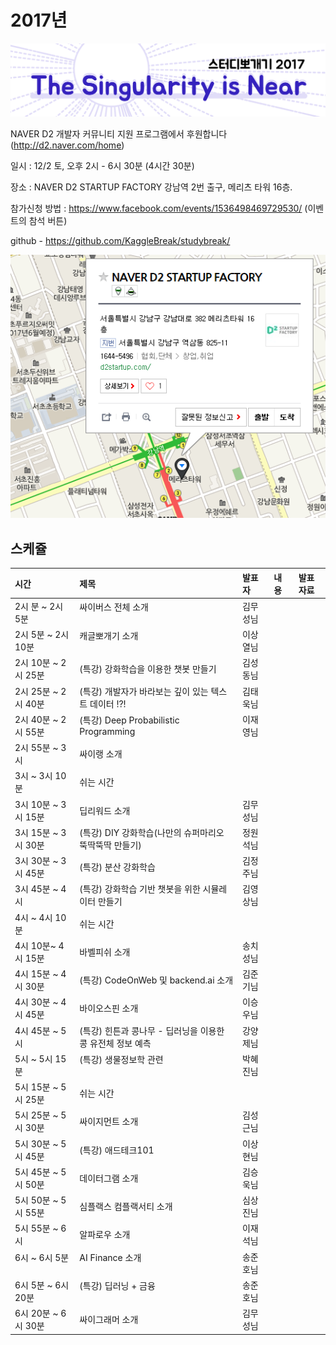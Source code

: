 # 2017년

![](img/title.png)

 NAVER D2 개발자 커뮤니티 지원 프로그램에서 후원합니다(http://d2.naver.com/home)
 
 일시 : 12/2 토, 오후 2시 - 6시 30분 (4시간 30분)
 
 장소 : NAVER D2 STARTUP FACTORY
       강남역 2번 출구, 메리츠 타워 16층.
 
 참가신청 방법 : https://www.facebook.com/events/1536498469729530/  (이벤트의 참석 버튼)
  
 github - https://github.com/KaggleBreak/studybreak/
 
![](img/d2.png)

## 스케쥴

|    시간        |      제목                                | 발표자  |  내용   |   발표자료                                         |
|:---	        |:---	                                  |:---	    |:---	 |:---	                                               |
| 2시 분 ~ 2시 5분    | 싸이버스 전체 소개                                            | 김무성님 |           |
| 2시 5분 ~ 2시 10분    | 캐글뽀개기 소개                                            | 이상열님 |           |
| 2시 10분 ~ 2시 25분 | (특강) 강화학습을 이용한 챗봇 만들기                       | 김성동님 |           |
| 2시 25분 ~ 2시 40분 | (특강) 개발자가 바라보는 깊이 있는 텍스트 데이터 !?!       | 김태욱님 |           |
| 2시 40분 ~ 2시 55분  | (특강) Deep Probabilistic Programming                      | 이재영님 |           |
| 2시 55분 ~ 3시  | 싸이랭 소개                     |  |           |
| 3시 ~ 3시 10분  | 쉬는 시간                                                  |          |           |
| 3시 10분 ~ 3시 15분 | 딥리워드 소개                                              | 김무성님 |           |
| 3시 15분 ~ 3시 30분 | (특강) DIY 강화학습(나만의 슈퍼마리오 뚝딱뚝딱 만들기)     | 정원석님 |           |
| 3시 30분 ~ 3시 45분 | (특강) 분산 강화학습                                       | 김정주님 |           |
| 3시 45분 ~ 4시 | (특강) 강화학습 기반 챗봇을 위한 시뮬레이터 만들기         | 김영상님 |           |
| 4시 ~ 4시 10분  | 쉬는 시간                                                  |          |           |
| 4시 10분~ 4시 15분  | 바벨피쉬 소개                                              | 송치성님 |           |
| 4시 15분 ~ 4시 30분 | (특강) CodeOnWeb 및 backend.ai 소개                        | 김준기님 |           |
| 4시 30분 ~ 4시 45분 | 바이오스핀 소개                                            | 이승우님 |           |
| 4시 45분 ~ 5시 | (특강) 힌튼과 콩나무 - 딥러닝을 이용한 콩 유전체 정보 예측 | 강양제님 |           |
| 5시 ~ 5시 15분 | (특강) 생물정보학 관련                                     | 박혜진님 |           |
| 5시 15분 ~ 5시 25분 | 쉬는 시간                                                  |          |           |
| 5시 25분 ~ 5시 30분 | 싸이지먼트 소개                                            | 김성근님 |           |
| 5시 30분 ~ 5시 45분 | (특강) 애드테크101                                         | 이상현님 |           |
| 5시 45분 ~ 5시 50분 | 데이터그램 소개                                            | 김승욱님 |           |
| 5시 50분 ~ 5시 55분 | 심플랙스 컴플랙서티 소개                                   | 심상진님 |           |
| 5시 55분 ~ 6시 | 알파로우 소개                                              | 이재석님 |           |
| 6시 ~ 6시 5분      | AI Finance 소개                                            | 송준호님 |           |
| 6시 5분 ~ 6시 20분      | (특강) 딥러닝 + 금융                                       | 송준호님 |           |
| 6시 20분 ~ 6시 30분 | 싸이그래머 소개                                            | 김무성님 |           |
